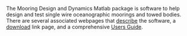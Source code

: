 The Mooring Design and Dynamics Matlab package is software to help design and test single wire oceanographic moorings and towed bodies. There are several associated webpages that <a href="https://rkdewey.github.io/Mooring-Design-and-Dynamics/">describe</a> the software, a <a href="https://rkdewey.github.io/Mooring-Design-and-Dynamics/menu.html">download</a> link page, and a comprehensive <a href="https://rkdewey.github.io/Mooring-Design-and-Dynamics/mdd.html">Users Guide</a>.

